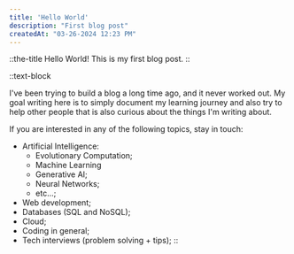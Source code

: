```yaml
---
title: 'Hello World'
description: "First blog post"
createdAt: "03-26-2024 12:23 PM"
---
```


::the-title
Hello World! This is my first blog post.
::

::text-block

I've been trying to build a blog a long time ago, and it never worked out. My goal writing here is to simply document my learning journey
and also try to help other people that is also curious about the things I'm writing about.

If you are interested in any of the following topics, stay in touch:

- Artificial Intelligence:
    - Evolutionary Computation; 
    - Machine Learning
    - Generative AI;
    - Neural Networks; 
    - etc...;
- Web development;
- Databases (SQL and NoSQL);
- Cloud;
- Coding in general;
- Tech interviews (problem solving + tips);
::
